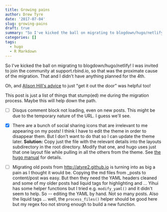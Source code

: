 ```yaml
---
title: Growing pains
author: Drew Tyre
date: '2017-07-04'
slug: growing-pains
draft: true
summary: "So I've kicked the ball on migrating to blogdown/hugo/netlify!"
categories: []
tags:
  - hugo
  - R Markdown
---
```


So I've kicked the ball on migrating to blogdown/hugo/netlify! I was invited to join the community at support.rbind.io, so that was the proximate cause of the migration. That and I didn't have anything planned for the 4th. 

Oh, and [Alison Hill's advice](https://support.rbind.io/2017/06/16/academic-site-apreshill/) to just "get it out the door" was helpful too!

This post is just a list of things that stump(ed) me during the migration process. Maybe this will help down the path.

- [ ] Disqus comment block not loading, even on new posts. This might be due to the temporary nature of the URL. I guess we'll see. 

- [x] There are a bunch of social sharing icons that are irrelevant to me appearing on my posts! I think I have to edit the theme in order to disappear them. But I don't want to do that so I can update the theme later. **Solution:** Copy just the file with the relevant details into the layouts subdirectory in the root directory. Modify that one, and hugo uses just that one layout file while pulling in all the others from the theme. See [the hugo manual](https://gohugo.io/themes/customizing/) for details.

- [ ] Migrating old posts from <http://atyre2.github.io> is turning into as big a pain as I thought it would be. Copying the md files from _posts to content/post was easy. But then they need the YAML headers cleaned and some of my older posts had liquid tags for highlighting and ... Yihui has some helper functions but I tried e.g. `modify_yaml()` and it didn't seem to help. So -- editing the YAML by hand. Not so many posts. Also the liquid tags ... well, the `process_files()` helper should be good here but my regex foo not strong enough to build a new function. 